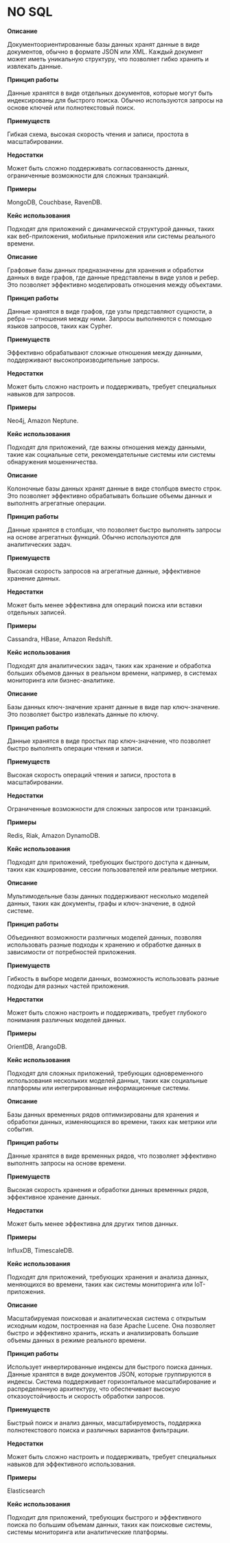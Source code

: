 # NO SQL
<tabs>
    <tab title="Документоориентированные">
        <p><b>Описание</b></p><p>Документоориентированные базы данных хранят данные в виде документов, обычно в формате JSON или XML. Каждый документ может иметь уникальную структуру, что позволяет гибко хранить и извлекать данные.</p>
        <p><b>Принцип работы</b></p><p>Данные хранятся в виде отдельных документов, которые могут быть индексированы для быстрого поиска. Обычно используются запросы на основе ключей или полнотекстовый поиск.</p>
        <p><b>Приемуществ</b></p><p>Гибкая схема, высокая скорость чтения и записи, простота в масштабировании.</p>
        <p><b>Недостатки</b></p><p>Может быть сложно поддерживать согласованность данных, ограниченные возможности для сложных транзакций.</p>
        <p><b>Примеры</b></p><p> MongoDB, Couchbase, RavenDB.</p>
        <p><b>Кейс использования</b></p><p>Подходят для приложений с динамической структурой данных, таких как веб-приложения, мобильные приложения или системы реального времени.</p>
    </tab>
    <tab title="Графовые">
        <p><b>Описание</b></p><p>Графовые базы данных предназначены для хранения и обработки данных в виде графов, где данные представлены в виде узлов и ребер. Это позволяет эффективно моделировать отношения между объектами.</p>
        <p><b>Принцип работы</b></p><p>Данные хранятся в виде графов, где узлы представляют сущности, а ребра — отношения между ними. Запросы выполняются с помощью языков запросов, таких как Cypher.</p>
        <p><b>Приемуществ</b></p><p>Эффективно обрабатывают сложные отношения между данными, поддерживают высокопроизводительные запросы.</p>
        <p><b>Недостатки</b></p><p>Может быть сложно настроить и поддерживать, требует специальных навыков для запросов.</p>
        <p><b>Примеры</b></p><p>Neo4j, Amazon Neptune.</p>
        <p><b>Кейс использования</b></p><p>Подходят для приложений, где важны отношения между данными, такие как социальные сети, рекомендательные системы или системы обнаружения мошенничества.</p>
    </tab>
    <tab title="Колоночные">
        <p><b>Описание</b></p><p>Колоночные базы данных хранят данные в виде столбцов вместо строк. Это позволяет эффективно обрабатывать большие объемы данных и выполнять агрегатные операции.</p>
        <p><b>Принцип работы</b></p><p>Данные хранятся в столбцах, что позволяет быстро выполнять запросы на основе агрегатных функций. Обычно используются для аналитических задач.</p>
        <p><b>Приемуществ</b></p><p>Высокая скорость запросов на агрегатные данные, эффективное хранение данных.</p>
        <p><b>Недостатки</b></p><p>Может быть менее эффективна для операций поиска или вставки отдельных записей.</p>
        <p><b>Примеры</b></p><p>Cassandra, HBase, Amazon Redshift.</p>
        <p><b>Кейс использования</b></p><p>Подходят для аналитических задач, таких как хранение и обработка больших объемов данных в реальном времени, например, в системах мониторинга или бизнес-аналитике.</p>
    </tab>
    <tab title="Ключ-значение">
        <p><b>Описание</b></p><p>Базы данных ключ-значение хранят данные в виде пар ключ-значение. Это позволяет быстро извлекать данные по ключу.</p>
        <p><b>Принцип работы</b></p><p>Данные хранятся в виде простых пар ключ-значение, что позволяет быстро выполнять операции чтения и записи.</p>
        <p><b>Приемуществ</b></p><p>Высокая скорость операций чтения и записи, простота в масштабировании.</p>
        <p><b>Недостатки</b></p><p>Ограниченные возможности для сложных запросов или транзакций.</p>
        <p><b>Примеры</b></p><p>Redis, Riak, Amazon DynamoDB.</p>
        <p><b>Кейс использования</b></p><p>Подходят для приложений, требующих быстрого доступа к данным, таких как кэширование, сессии пользователей или реальные метрики.</p>
    </tab>
    <tab title="Мультимодельные">
        <p><b>Описание</b></p><p>Мультимодельные базы данных поддерживают несколько моделей данных, таких как документы, графы и ключ-значение, в одной системе.</p>
        <p><b>Принцип работы</b></p><p>Объединяют возможности различных моделей данных, позволяя использовать разные подходы к хранению и обработке данных в зависимости от потребностей приложения.</p>
        <p><b>Приемуществ</b></p><p>Гибкость в выборе модели данных, возможность использовать разные подходы для разных частей приложения.</p>
        <p><b>Недостатки</b></p><p>Может быть сложно настроить и поддерживать, требует глубокого понимания различных моделей данных.</p>
        <p><b>Примеры</b></p><p>OrientDB, ArangoDB.</p>
        <p><b>Кейс использования</b></p><p>Подходят для сложных приложений, требующих одновременного использования нескольких моделей данных, таких как социальные платформы или интегрированные информационные системы.</p>
    </tab>
    <tab title="Временные ряды">
        <p><b>Описание</b></p><p>Базы данных временных рядов оптимизированы для хранения и обработки данных, изменяющихся во времени, таких как метрики или события.</p>
        <p><b>Принцип работы</b></p><p>Данные хранятся в виде временных рядов, что позволяет эффективно выполнять запросы на основе времени.</p>
        <p><b>Приемуществ</b></p><p>Высокая скорость хранения и обработки данных временных рядов, эффективное хранение данных.</p>
        <p><b>Недостатки</b></p><p>Может быть менее эффективна для других типов данных.</p>
        <p><b>Примеры</b></p><p>InfluxDB, TimescaleDB.</p>
        <p><b>Кейс использования</b></p><p>Подходят для приложений, требующих хранения и анализа данных, меняющихся во времени, таких как системы мониторинга или IoT-приложения.</p>
    </tab>
    <tab title="Поисковые">
    <p><b>Описание</b></p><p>Масштабируемая поисковая и аналитическая система с открытым исходным кодом, построенная на базе Apache Lucene. Она позволяет быстро и эффективно хранить, искать и анализировать большие объемы данных в режиме реального времени.</p>
    <p><b>Принцип работы</b></p><p>Использует инвертированные индексы для быстрого поиска данных. Данные хранятся в виде документов JSON, которые группируются в индексы. Система поддерживает горизонтальное масштабирование и распределенную архитектуру, что обеспечивает высокую отказоустойчивость и скорость обработки запросов.</p>
    <p><b>Приемуществ</b></p><p>Быстрый поиск и анализ данных, масштабируемость, поддержка полнотекстового поиска и различных вариантов фильтрации.</p>
    <p><b>Недостатки</b></p><p>Может быть сложно настроить и поддерживать, требует специальных навыков для эффективного использования.</p>
    <p><b>Примеры</b></p><p>Elasticsearch</p>
    <p><b>Кейс использования</b></p><p>Подходит для приложений, требующих быстрого и эффективного поиска по большим объемам данных, таких как поисковые системы, системы мониторинга или аналитические платформы.</p>
</tab>
</tabs>